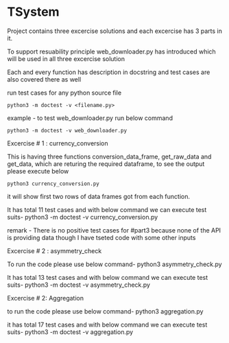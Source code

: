 # TSystem
Project contains three excercise solutions and each excercise has 3 parts in it.

To support resuability principle web_downloader.py has introduced which will be used in all
three excercise solution

Each and every function has description in docstring and test cases are also covered there as well

run test cases for any python source file

    python3 -m doctest -v <filename.py>

example - to test web_downloader.py run below command

    python3 -m doctest -v web_downloader.py


Excercise # 1 : currency_conversion

This is having three functions conversion_data_frame, get_raw_data and get_data, which are 
returing the required dataframe, to see the output please execute below

    python3 currency_conversion.py

it will show first two rows of data frames got from each function.

It has total 11 test cases and with below command we can execute test suits-
    python3 -m doctest -v currency_conversion.py

remark - There is no positive test cases for #part3 because none of the API is providing data
         though I have tseted code with some other inputs

Excercise # 2 : asymmetry_check


To run the code please use below command-
    python3 asymmetry_check.py

It has total 13 test cases and with below command we can execute test suits-
    python3 -m doctest -v asymmetry_check.py

Excercise # 2: Aggregation

to run the code please use below command-
    python3 aggregation.py

it has total 17 test cases and with below command we can execute test suits-
    python3 -m doctest -v aggregation.py

    